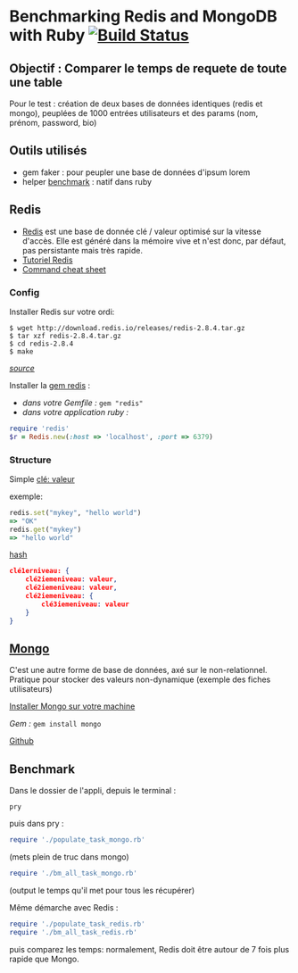 # Benchmarking Redis and MongoDB with Ruby [![Build Status](https://travis-ci.org/simplonco/ruby-benchmark-redis-mongo.svg?branch=master)](https://travis-ci.org/simplonco/ruby-benchmark-redis-mongo)


## Objectif : Comparer le temps de requete de toute une table

Pour le test : création de deux bases de données identiques (redis et mongo), peuplées de 1000 entrées utilisateurs et des params (nom, prénom, password, bio)


## Outils utilisés

- gem faker : pour peupler une base de données d'ipsum lorem
- helper [benchmark](http://www.ruby-doc.org/stdlib-2.1.0/libdoc/benchmark/rdoc/Benchmark.html#method-c-bm) : natif dans ruby


## Redis

- [Redis](http://redis.io) est une base de donnée clé / valeur optimisé sur la vitesse d'accès. Elle est généré dans la mémoire vive et n'est donc, par défaut, pas persistante mais très rapide.
- [Tutoriel Redis](http://try.redis-db.com/)
- [Command cheat sheet](http://redis.io/commands)

### Config

Installer Redis sur votre ordi:
```shell
$ wget http://download.redis.io/releases/redis-2.8.4.tar.gz
$ tar xzf redis-2.8.4.tar.gz
$ cd redis-2.8.4
$ make
```
_[source](http://redis.io/download)_

Installer la [gem redis](https://github.com/redis/redis-rb) :

* _dans votre Gemfile :_ `gem "redis"`
* _dans votre application ruby :_
```ruby
require 'redis'
$r = Redis.new(:host => 'localhost', :port => 6379)
```

### Structure

Simple [clé: valeur](http://redis.io/commands#generic)

exemple: 
```ruby
redis.set("mykey", "hello world")
=> "OK"
redis.get("mykey")
=> "hello world"
```
[hash](http://redis.io/commands#hash)

```json
clé1erniveau: {
    clé2iemeniveau: valeur,
    clé2iemeniveau: valeur,
    clé2iemeniveau: {
        clé3iemeniveau: valeur
    }
}
```

## [Mongo](http://mongodb.org)

C'est une autre forme de base de données, axé sur le non-relationnel. Pratique pour stocker des valeurs non-dynamique (exemple des fiches utilisateurs)

[Installer Mongo sur votre machine](http://docs.mongodb.org/manual/tutorial/install-mongodb-on-ubuntu/)

_Gem :_ `gem install mongo`

[Github](https://github.com/mongodb/mongo-ruby-driver)


## Benchmark

Dans le dossier de l'appli, depuis le terminal :
```shell
pry
```
puis dans pry :
```ruby
require './populate_task_mongo.rb'
```
(mets plein de truc dans mongo)
```ruby
require './bm_all_task_mongo.rb'
```
(output le temps qu'il met pour tous les récupérer)

Même démarche avec Redis :
```ruby
require './populate_task_redis.rb'
require './bm_all_task_redis.rb'
```
puis comparez les temps: normalement, Redis doit être autour de 7 fois plus rapide que Mongo.

